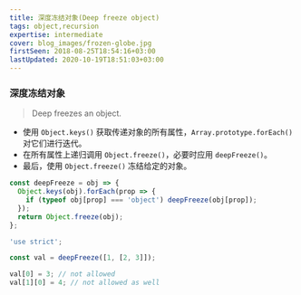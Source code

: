 ```yaml
---
title: 深度冻结对象(Deep freeze object)
tags: object,recursion
expertise: intermediate
cover: blog_images/frozen-globe.jpg
firstSeen: 2018-08-25T18:54:16+03:00
lastUpdated: 2020-10-19T18:51:03+03:00
---
```


### 深度冻结对象

> Deep freezes an object.

- 使用 `Object.keys()` 获取传递对象的所有属性，`Array.prototype.forEach()` 对它们进行迭代。
- 在所有属性上递归调用 `Object.freeze()`，必要时应用 `deepFreeze()`。
- 最后，使用 `Object.freeze()` 冻结给定的对象。

```js
const deepFreeze = obj => {
  Object.keys(obj).forEach(prop => {
    if (typeof obj[prop] === 'object') deepFreeze(obj[prop]);
  });
  return Object.freeze(obj);
};
```

```js
'use strict';

const val = deepFreeze([1, [2, 3]]);

val[0] = 3; // not allowed
val[1][0] = 4; // not allowed as well
```
